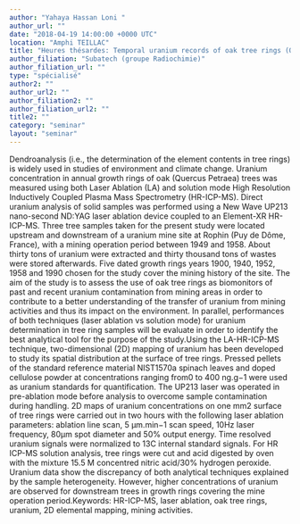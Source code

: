 ```yaml
---
author: "Yahaya Hassan Loni "
author_url: ""
date: "2018-04-19 14:00:00 +0000 UTC"
location: "Amphi TEILLAC"
title: "Heures thésardes: Temporal uranium records of oak tree rings (Quercus petraea) by (LA)-HR-ICP-MS from a former uranium mining site (Rophin, France)"
author_filiation: "Subatech (groupe Radiochimie)"
author_filiation_url: ""
type: "spécialisé"
author2: ""
author_url2: ""
author_filiation2: ""
author_filiation_url2: ""
title2: ""
category: "seminar" 
layout: "seminar"
---
```

Dendroanalysis (i.e., the determination of the element contents in tree rings) is widely used in studies of environment and climate change. Uranium concentration in annual growth rings of oak (Quercus Petraea) trees was measured using both Laser Ablation (LA) and solution mode High Resolution Inductively Coupled Plasma Mass Spectrometry (HR-ICP-MS). Direct uranium analysis of solid samples was performed using a New Wave UP213 nano-second ND:YAG laser ablation device coupled to an Element-XR HR-ICP-MS. Three tree samples taken for the present study were located upstream and downstream of a uranium mine site at Rophin (Puy de Dôme, France), with a mining operation period between 1949 and 1958. About thirty tons of uranium were extracted and thirty thousand tons of wastes were stored afterwards. Five dated growth rings years 1900, 1940, 1952, 1958 and 1990 chosen for the study cover the mining history of the site. The aim of the study is to assess the use of oak tree rings as biomonitors of past and recent uranium contamination from mining areas in order to contribute to a better understanding of the transfer of uranium from mining activities and thus its impact on the environment. In parallel, performances of both techniques (laser ablation vs solution mode) for uranium determination in tree ring samples will be evaluate in order to identify the best analytical tool for the purpose of the study.Using the LA-HR-ICP-MS technique, two-dimensional (2D) mapping of uranium has been developed to study its spatial distribution at the surface of tree rings. Pressed pellets of the standard reference material NIST1570a spinach leaves and doped cellulose powder at concentrations ranging from0 to 400 ng.g−1 were used as uranium standards for quantification. The UP213 laser was operated in pre-ablation mode before analysis to overcome sample contamination during handling. 2D maps of uranium concentrations on one mm2 surface of tree rings were carried out in two hours with the following laser ablation parameters: ablation line scan, 5 μm.min−1 scan speed, 10Hz laser frequency, 80μm spot diameter and 50% output energy. Time resolved uranium signals were normalized to 13C internal standard signals. For HR ICP-MS solution analysis, tree rings were cut and acid digested by oven with the mixture 15.5 M concentred nitric acid/30% hydrogen peroxide. Uranium data show the discrepancy of both analytical techniques explained by the sample heterogeneity. However, higher concentrations of uranium are observed for downstream trees in growth rings covering the mine operation period.Keywords: HR-ICP-MS, laser ablation, oak tree rings, uranium, 2D elemental mapping, mining activities.
